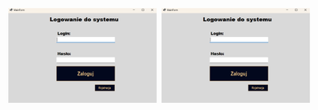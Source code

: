 <div style="display: flex; align-items: flex-start;">
  <img src="./ReadmePictures/LoginPictures.png" alt="Login Screen Left" width="300" style="margin-right: 10px;">
  <img src="./ReadmePictures/LoginPictures.png" alt="Login Screen Right" width="300">
</div>
